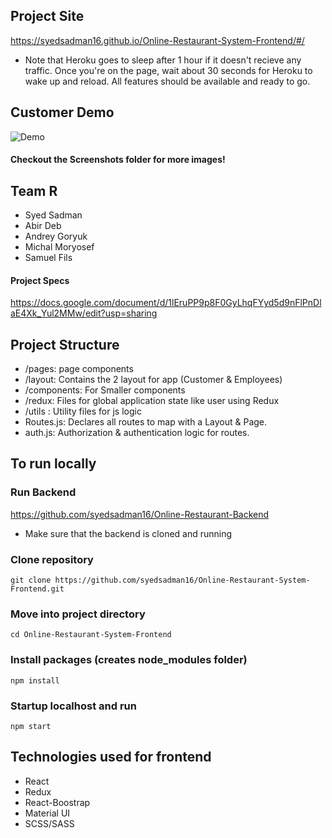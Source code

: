 ## Project Site
https://syedsadman16.github.io/Online-Restaurant-System-Frontend/#/
- Note that Heroku goes to sleep after 1 hour if it doesn't recieve any traffic. Once you're on the page, wait about 30 seconds for Heroku to wake up and reload. All features should be available and ready to go. 

## Customer Demo 
<img src='restaurant_demo.gif' title='' width='' alt='Demo' /> 

#### Checkout the Screenshots folder for more images!

## Team R
- Syed Sadman
- Abir Deb
- Andrey Goryuk
- Michal Moryosef
- Samuel Fils
#### Project Specs 
https://docs.google.com/document/d/1lEruPP9p8F0GyLhqFYyd5d9nFlPnDlaE4Xk_Yul2MMw/edit?usp=sharing

## Project Structure

- /pages: page components
- /layout: Contains the 2 layout for app (Customer & Employees)
- /components: For Smaller components
- /redux: Files for global application state like user using Redux
- /utils : Utility files for js logic
- Routes.js: Declares all routes to map with a Layout & Page.
- auth.js: Authorization & authentication logic for routes.

## To run locally

### Run Backend
https://github.com/syedsadman16/Online-Restaurant-Backend
- Make sure that the backend is cloned and running 

### Clone repository

`git clone https://github.com/syedsadman16/Online-Restaurant-System-Frontend.git`

### Move into project directory

`cd Online-Restaurant-System-Frontend`

### Install packages (creates node_modules folder)

`npm install`

### Startup localhost and run

`npm start`

## Technologies used for frontend
- React
- Redux
- React-Boostrap
- Material UI
- SCSS/SASS
